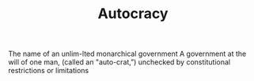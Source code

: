 ---
title: Autocracy
letter: A
permalink: "/definitions/autocracy.html"
body: The name of an unlim-lted monarchical government A government at the will of
  one man, (called an "auto-crat,”) unchecked by constitutional restrictions or limitations
published_at: '2018-07-07'
source: Black's Law Dictionary
layout: post
---